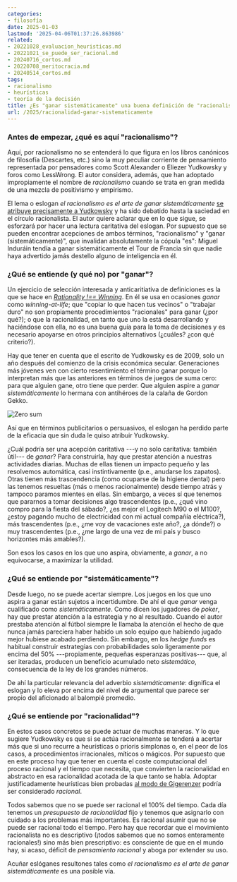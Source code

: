 ```yaml
---
categories:
- filosofía
date: 2025-01-03
lastmod: '2025-04-06T01:37:26.863986'
related:
- 20221028_evaluacion_heuristicas.md
- 20221021_se_puede_ser_racional.md
- 20240716_cortos.md
- 20220708_meritocracia.md
- 20240514_cortos.md
tags:
- racionalismo
- heurísticas
- teoría de la decisión
title: ¿Es "ganar sistemáticamente" una buena definición de "racionalismo"?
url: /2025/racionalidad-ganar-sistematicamente
---
```


### Antes de empezar, ¿qué es aquí "racionalismo"?

Aquí, por racionalismo no se entenderá lo que figura en los libros canónicos de filosofía (Descartes, etc.) sino la muy peculiar corriente de pensamiento representada por pensadores como Scott Alexander o Eliezer Yudkowsky y foros como LessWrong. El autor considera, además, que han adoptado impropiamente el nombre de _racionalismo_ cuando se trata en gran medida de una mezcla de positivismo y empirismo.

El lema o eslogan _el racionalismo es el arte de ganar sistemáticamente_ [se atribuye precisamente a Yudkowsky](https://www.lesswrong.com/posts/4ARtkT3EYox3THYjF/rationality-is-systematized-winning) y ha sido debatido hasta la saciedad en el círculo racionalista. El autor quiere aclarar que en lo que sigue, se esforzará por hacer una lectura caritativa del eslogan. Por supuesto que se pueden encontrar acepciones de ambos términos, "racionalismo" y "ganar (sistemáticamente)", que invalidan absolutamente la cópula "es": Miguel Induráin tendía a ganar sistemáticamente el Tour de Francia sin que nadie haya advertido jamás destello alguno de inteligencia en él.


### ¿Qué se entiende (y qué no) por "ganar"?

Un ejercicio de selección interesada y anticaritiativa de definiciones es la que se hace en [_Rationality !== Winning_](https://www.lesswrong.com/posts/3GSRhtrs2adzpXcbY/rationality-winning). En él se usa en ocasiones _ganar_ como _winning-at-life_; que "copiar lo que hacen tus vecinos" o "trabajar duro" no son propiamente procedimientos "racionales" para ganar (¿por qué?); o que la racionalidad, en tanto que uno la está desarrollando y haciéndose con ella, no es una buena guía para la toma de decisiones y es necesario apoyarse en otros principios alternativos (¿cuáles? ¿con qué criterio?).

Hay que tener en cuenta que el escrito de Yudkowsky es de 2009, solo un año después del comienzo de la crisis económica secular. Generaciones más jóvenes ven con cierto resentimiento el término ganar porque lo interpretan más que las anteriores en términos de juegos de suma cero: para que alguien gane, otro tiene que perder. Que alguien aspire a _ganar sistemáticamente_ lo hermana con antihéroes de la calaña de Gordon Gekko.

![Zero sum](/images/zero_sum.avif#center)

Así que en términos publicitarios o persuasivos, el eslogan ha perdido parte de la eficacia que sin duda le quiso atribuir Yudkowsky.

¿Cuál podría ser una acepción caritativa ---y no solo caritativa: también útil--- de _ganar_? Para construirla, hay que prestar atención a nuestras actividades diarias. Muchas de ellas tienen un impacto pequeño y las resolvemos automática, casi instintivamente (p.e., anudarse los zapatos). Otras tienen más trascendencia (como ocuparse de la higiene dental) pero las tenemos resueltas (más o menos racionalmente) desde tiempo atrás y tampoco paramos mientes en ellas. Sin embargo, a veces sí que tenemos que pararnos a tomar decisiones algo trascendentes (p.e., ¿qué vino compro para la fiesta del sábado?, ¿es mejor el Logitech M90 o el M100?, ¿estoy pagando mucho de electricidad con mi actual compañía eléctrica?), más trascendentes (p.e., ¿me voy de vacaciones este año?, ¿a dónde?) o muy trascendentes (p.e., ¿me largo de una vez de mi país y busco horizontes más amables?).

Son esos los casos en los que uno aspira, obviamente, a _ganar_, a no equivocarse, a maximizar la utilidad.

### ¿Qué se entiende por "sistemáticamente"?

Desde luego, no se puede acertar siempre. Los juegos en los que uno aspira a ganar están sujetos a incertidumbre. De ahí el que _ganar_ venga cualificado como _sistemáticamente_. Como dicen los jugadores de _poker_, hay que prestar atención a la estrategia y no al resultado. Cuando el autor prestaba atención al fútbol siempre le llamaba la atención el hecho de que nunca jamás pareciera haber habido un solo equipo que habiendo jugado mejor hubiese acabado perdiendo. Sin embargo, en los _hedge funds_ es habitual construir estrategias con probabilidades solo ligeramente por encima del 50% ---propiamente, pequeñas esperanzas positivas--- que, al ser iteradas, producen un beneficio acumulado neto _sistemático_, consecuencia de la ley de los grandes números.

De ahí la particular relevancia del adverbio _sistemáticamente_: dignifica el eslogan y lo eleva por encima del nivel de argumental que parece ser propio del aficionado al balompié promedio.

### ¿Qué se entiende por "racionalidad"?

En estos casos concretos se puede actuar de muchas maneras. Y lo que sugiere Yudkowsky es que si se actúa racionalmente se tenderá a acertar más que si uno recurre a heurísticas o prioris simplonas o, en el peor de los casos, a procedimientos irracionales, míticos o mágicos. Por supuesto que en este proceso hay que tener en cuenta el coste computacional del proceso racional y el tiempo que necesita, que convierten la racionalidad en abstracto en esa racionalidad acotada de la que tanto se habla. Adoptar justificadamente heurísticas bien probadas [al modo de Gigerenzer](/2022/evaluacion-heuristicas/) podría ser considerado _racional_.

Todos sabemos que no se puede ser racional el 100% del tiempo. Cada día tenemos un _presupuesto de racionalidad_ fijo y tenemos que asignarlo con cuidado a los problemas más importantes. Es racional asumir que no se puede ser racional todo el tiempo. Pero hay que recordar que el movimiento racionalista no es descriptivo (¡todos sabemos que no somos enteramente racionales!) sino más bien prescriptivo: es consciente de que en el mundo hay, si acaso, déficit de _pensamiento racional_ y aboga por extender su uso.

Acuñar eslóganes resultones tales como _el racionalismo es el arte de ganar sistemáticamente_ es una posible vía.
